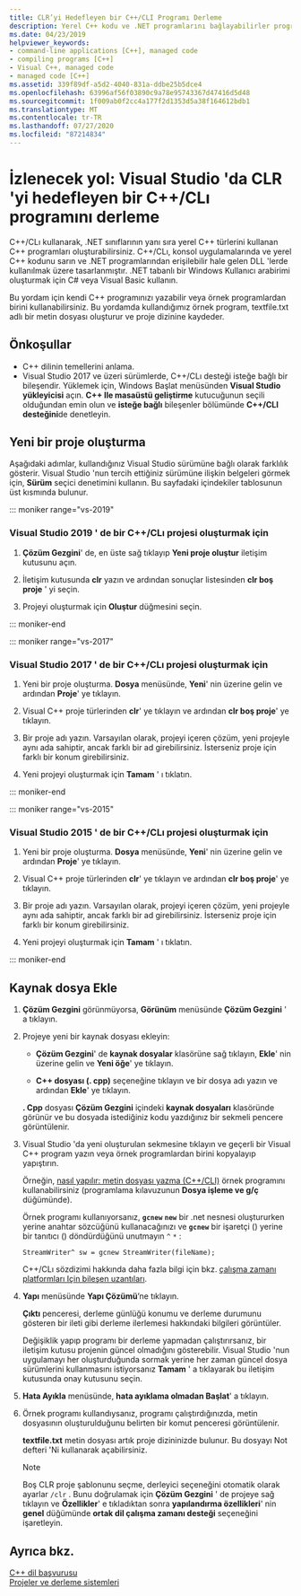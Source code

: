 ```yaml
---
title: CLR’yi Hedefleyen bir C++/CLI Programı Derleme
description: Yerel C++ kodu ve .NET programlarını bağlayabilirler program ve kitaplıklar oluşturmak için Microsoft C++ kullanın.
ms.date: 04/23/2019
helpviewer_keywords:
- command-line applications [C++], managed code
- compiling programs [C++]
- Visual C++, managed code
- managed code [C++]
ms.assetid: 339f89df-a5d2-4040-831a-ddbe25b5dce4
ms.openlocfilehash: 63996af56f03890c9a78e95743367d47416d5d48
ms.sourcegitcommit: 1f009ab0f2cc4a177f2d1353d5a38f164612bdb1
ms.translationtype: MT
ms.contentlocale: tr-TR
ms.lasthandoff: 07/27/2020
ms.locfileid: "87214834"
---
```

# <a name="walkthrough-compile-a-ccli-program-that-targets-the-clr-in-visual-studio"></a>İzlenecek yol: Visual Studio 'da CLR 'yi hedefleyen bir C++/CLı programını derleme

C++/CLı kullanarak, .NET sınıflarının yanı sıra yerel C++ türlerini kullanan C++ programları oluşturabilirsiniz. C++/CLı, konsol uygulamalarında ve yerel C++ kodunu sarın ve .NET programlarından erişilebilir hale gelen DLL 'lerde kullanılmak üzere tasarlanmıştır. .NET tabanlı bir Windows Kullanıcı arabirimi oluşturmak için C# veya Visual Basic kullanın.

Bu yordam için kendi C++ programınızı yazabilir veya örnek programlardan birini kullanabilirsiniz. Bu yordamda kullandığımız örnek program, textfile.txt adlı bir metin dosyası oluşturur ve proje dizinine kaydeder.

## <a name="prerequisites"></a>Önkoşullar

- C++ dilinin temellerini anlama.
- Visual Studio 2017 ve üzeri sürümlerde, C++/CLı desteği isteğe bağlı bir bileşendir. Yüklemek için, Windows Başlat menüsünden **Visual Studio yükleyicisi** açın. **C++ Ile masaüstü geliştirme** kutucuğunun seçili olduğundan emin olun ve **isteğe bağlı** bileşenler bölümünde **C++/CLI desteğini**de denetleyin.

## <a name="create-a-new-project"></a>Yeni bir proje oluşturma

Aşağıdaki adımlar, kullandığınız Visual Studio sürümüne bağlı olarak farklılık gösterir. Visual Studio 'nun tercih ettiğiniz sürümüne ilişkin belgeleri görmek için, **Sürüm** seçici denetimini kullanın. Bu sayfadaki içindekiler tablosunun üst kısmında bulunur.

::: moniker range="vs-2019"

### <a name="to-create-a-ccli-project-in-visual-studio-2019"></a>Visual Studio 2019 ' de bir C++/CLı projesi oluşturmak için

1. **Çözüm Gezgini**' de, en üste sağ tıklayıp **Yeni proje oluştur** iletişim kutusunu açın.

1. İletişim kutusunda **clr** yazın ve ardından sonuçlar listesinden **clr boş proje** ' yi seçin.

1. Projeyi oluşturmak için **Oluştur** düğmesini seçin.

::: moniker-end

::: moniker range="vs-2017"

### <a name="to-create-a-ccli-project-in-visual-studio-2017"></a>Visual Studio 2017 ' de bir C++/CLı projesi oluşturmak için

1. Yeni bir proje oluşturma. **Dosya** menüsünde, **Yeni**' nin üzerine gelin ve ardından **Proje**' ye tıklayın.

1. Visual C++ proje türlerinden **clr**' ye tıklayın ve ardından **clr boş proje**' ye tıklayın.

1. Bir proje adı yazın. Varsayılan olarak, projeyi içeren çözüm, yeni projeyle aynı ada sahiptir, ancak farklı bir ad girebilirsiniz. İsterseniz proje için farklı bir konum girebilirsiniz.

1. Yeni projeyi oluşturmak için **Tamam** ' ı tıklatın.

::: moniker-end

::: moniker range="vs-2015"

### <a name="to-create-a-ccli-project-in-visual-studio-2015"></a>Visual Studio 2015 ' de bir C++/CLı projesi oluşturmak için

1. Yeni bir proje oluşturma. **Dosya** menüsünde, **Yeni**' nin üzerine gelin ve ardından **Proje**' ye tıklayın.

1. Visual C++ proje türlerinden **clr**' ye tıklayın ve ardından **clr boş proje**' ye tıklayın.

1. Bir proje adı yazın. Varsayılan olarak, projeyi içeren çözüm, yeni projeyle aynı ada sahiptir, ancak farklı bir ad girebilirsiniz. İsterseniz proje için farklı bir konum girebilirsiniz.

1. Yeni projeyi oluşturmak için **Tamam** ' ı tıklatın.

::: moniker-end

## <a name="add-a-source-file"></a>Kaynak dosya Ekle

1. **Çözüm Gezgini** görünmüyorsa, **Görünüm** menüsünde **Çözüm Gezgini** ' a tıklayın.

1. Projeye yeni bir kaynak dosyası ekleyin:

   - **Çözüm Gezgini**' de **kaynak dosyalar** klasörüne sağ tıklayın, **Ekle**' nin üzerine gelin ve **Yeni öğe**' ye tıklayın.

   - **C++ dosyası (. cpp)** seçeneğine tıklayın ve bir dosya adı yazın ve ardından **Ekle**' ye tıklayın.

   **. Cpp** dosyası **Çözüm Gezgini** içindeki **kaynak dosyaları** klasöründe görünür ve bu dosyada istediğiniz kodu yazdığınız bir sekmeli pencere görüntülenir.

1. Visual Studio 'da yeni oluşturulan sekmesine tıklayın ve geçerli bir Visual C++ program yazın veya örnek programlardan birini kopyalayıp yapıştırın.

   Örneğin, [nasıl yapılır: metin dosyası yazma (C++/CLI)](how-to-write-a-text-file-cpp-cli.md) örnek programını kullanabilirsiniz (programlama kılavuzunun **Dosya işleme ve g/ç** düğümünde).

   Örnek programı kullanıyorsanız, **`gcnew`** **`new`** bir .net nesnesi oluştururken yerine anahtar sözcüğünü kullanacağınızı ve **`gcnew`** bir işaretçi () yerine bir tanıtıcı () döndürdüğünü unutmayın `^` `*` :

   `StreamWriter^ sw = gcnew StreamWriter(fileName);`

   C++/CLı sözdizimi hakkında daha fazla bilgi için bkz. [çalışma zamanı platformları Için bileşen uzantıları](../extensions/component-extensions-for-runtime-platforms.md).

1. **Yapı** menüsünde **Yapı Çözümü**’ne tıklayın.

   **Çıktı** penceresi, derleme günlüğü konumu ve derleme durumunu gösteren bir ileti gibi derleme ilerlemesi hakkındaki bilgileri görüntüler.

   Değişiklik yapıp programı bir derleme yapmadan çalıştırırsanız, bir iletişim kutusu projenin güncel olmadığını gösterebilir. Visual Studio 'nun uygulamayı her oluşturduğunda sormak yerine her zaman güncel dosya sürümlerini kullanmasını istiyorsanız **Tamam** ' a tıklayarak bu iletişim kutusunda onay kutusunu seçin.

1. **Hata Ayıkla** menüsünde, **hata ayıklama olmadan Başlat**' a tıklayın.

1. Örnek programı kullandıysanız, programı çalıştırdığınızda, metin dosyasının oluşturulduğunu belirten bir komut penceresi görüntülenir.

   **textfile.txt** metin dosyası artık proje dizininizde bulunur. Bu dosyayı Not defteri 'Ni kullanarak açabilirsiniz.

   > [!NOTE]
   > Boş CLR proje şablonunu seçme, derleyici seçeneğini otomatik olarak ayarlar `/clr` . Bunu doğrulamak için **Çözüm Gezgini** ' de projeye sağ tıklayın ve **Özellikler**' e tıkladıktan sonra **yapılandırma özellikleri**' nin **genel** düğümünde **ortak dil çalışma zamanı desteği** seçeneğini işaretleyin.

## <a name="see-also"></a>Ayrıca bkz.

[C++ dil başvurusu](../cpp/cpp-language-reference.md)<br/>
[Projeler ve derleme sistemleri](../build/projects-and-build-systems-cpp.md)<br/>
